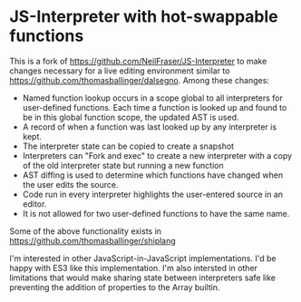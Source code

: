 JS-Interpreter with hot-swappable functions
===========================================

This is a fork of https://github.com/NeilFraser/JS-Interpreter
to make changes necessary for a live editing environment similar
to https://github.com/thomasballinger/dalsegno. Among these changes:

* Named function lookup occurs in a scope global to all interpreters for user-defined
  functions. Each time a function is looked up and found to be in this global
  function scope, the updated AST is used.
* A record of when a function was last looked up by any interpreter is kept.
* The interpreter state can be copied to create a snapshot
* Interpreters can "Fork and exec" to create a new interpreter
  with a copy of the old interpreter state but running a new function
* AST diffing is used to determine which functions have changed when
  the user edits the source.
* Code run in every interpreter highlights the user-entered source in an
  editor.
* It is not allowed for two user-defined functions to have the same name.

Some of the above functionality exists in https://github.com/thomasballinger/shiplang

I'm interested in other JavaScript-in-JavaScript implementations.
I'd be happy with ES3 like this implementation. I'm also intersted in
other limitations that would make sharing state between interpreters safe
like preventing the addition of properties to the Array builtin.
